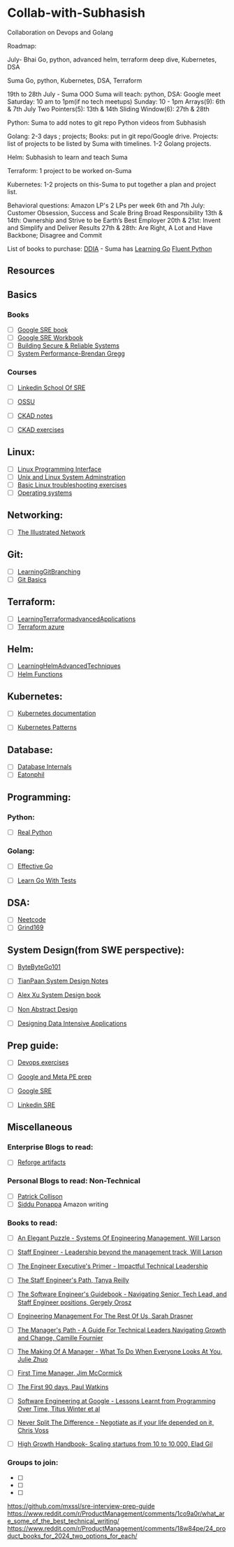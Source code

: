 # Collab-with-Subhasish
Collaboration on Devops and Golang

Roadmap: 

July-
Bhai
Go, python, advanced helm, terraform deep dive, Kubernetes, DSA
 
 
Suma
Go, python, Kubernetes, DSA, Terraform
 
19th to 28th July - Suma OOO
Suma will teach: python, DSA: 
Google meet
Saturday: 10 am to 1pm(if no tech meetups)
Sunday: 10 - 1pm 
Arrays(9): 6th & 7th July
Two Pointers(5): 13th & 14th
Sliding Window(6): 27th & 28th
 
Python: 
Suma to add notes to git repo
Python videos from Subhasish
 
Golang: 2-3 days ; projects; 
Books: put in git repo/Google drive. 
Projects: list of projects to be listed by Suma with timelines. 1-2 Golang projects.
 
Helm: 
Subhasish to learn and teach Suma
 
Terraform: 
1 project to be worked on-Suma
 
Kubernetes:
1-2 projects on this-Suma to put together a plan and project list.
 
 
Behavioral questions:
Amazon LP's 2 LPs per week
6th and 7th July:  Customer Obsession,  Success and Scale Bring Broad Responsibility
13th & 14th:  Ownership and  Strive to be Earth’s Best Employer
20th & 21st:  Invent and Simplify and  Deliver Results
27th & 28th: Are Right, A Lot and  Have Backbone; Disagree and Commit
 
List of books to purchase:
[DDIA](https://www.amazon.com/Designing-Data-Intensive-Applications-Reliable-Maintainable/dp/1449373321) - Suma has
[Learning Go](https://www.amazon.in/Learning-Go-Idiomatic-Real-World-Programming/dp/1492077216)
[Fluent Python](https://www.amazon.in/Fluent-Python-Effective-Programming-Grayscale/dp/9355420838)


## Resources
 
## Basics
 
### Books
 
- [ ] [Google SRE book](https://sre.google/sre-book/table-of-contents/)
- [ ] [Google SRE Workbook](https://sre.google/workbook/table-of-contents/)
- [ ] [Building Secure & Reliable Systems](https://sre.google/books/building-secure-reliable-systems/)
- [ ] [System Performance-Brendan Gregg](https://www.amazon.com/Systems-Performance-Brendan-Gregg-dp-0136820158/dp/0136820158/ref=dp_ob_title_bk)
 
### Courses
 
- [ ] [Linkedin School Of SRE](https://linkedin.github.io/school-of-sre/)
- [ ] [OSSU](https://github.com/ossu/computer-science)
- [ ] [CKAD notes](https://github.com/twajr/ckad-prep-notes) 
- [ ] [CKAD exercises](https://github.com/dgkanatsios/CKAD-exercises)
 
 
## Linux:
 
- [ ] [Linux Programming Interface](https://man7.org/tlpi/)
- [ ] [Unix and Linux System Adminstration](https://www.amazon.com/UNIX-Linux-System-Administration-Handbook/dp/0134277554?ref=d6k_applink_bb_dls&dplnkId=6fcfadbb-a448-4632-9c06-35d8a7d640ad)
- [ ] [Basic Linux troubleshooting exercises](https://sadservers.com/)
- [ ] [Operating systems](https://www.youtube.com/playlist?app=desktop&list=PLJMQANVPYcbyZCNFrL3qb7517iWcL93cS)
 
## Networking: 
 
-[ ] [The Illustrated Network](https://www.amazon.com/TCP-Illustrated-Protocols-Addison-Wesley-Professional-dp-0321336313/dp/0321336313/ref=dp_ob_title_bk)
 
## Git:
- [ ] [LearningGitBranching](https://learngitbranching.js.org/)
- [ ] [Git Basics](https://medium.com/@jake.page91/the-guide-to-git-i-never-had-a89048d4703a)
 
## Terraform:
- [ ] [LearningTerraformadvancedApplications](https://developer.hashicorp.com/terraform/docs/)
- [ ] [Terraform azure](https://registry.terraform.io/providers/hashicorp/azurerm/latest/docs)
 
## Helm:
- [ ] [LearningHelmAdvancedTechniques](https://helm.sh/docs/topics/advanced/)
- [ ] [Helm Functions](https://helm.sh/docs/chart_template_guide/functions_and_pipelines/)
 
## Kubernetes:
 
- [ ] [Kubernetes documentation](https://kubernetes.io/docs/home/)
- [ ] [Kubernetes Patterns](https://developers.redhat.com/e-books/kubernetes-patterns)
 
 
## Database: 
- [ ] [Database Internals](https://github.com/Akshat-Jain/database-internals-notes)
- [ ] [Eatonphil](https://eatonphil.com/)
 
## Programming: 
 
 
### Python: 
 
- [ ] [Real Python](https://realpython.com/)
 
### Golang: 
 
- [ ] [Effective Go](https://go.dev/doc/effective_go)
- [ ] [Learn Go With Tests](https://quii.gitbook.io/learn-go-with-tests)
 
 
## DSA:
 
- [ ] [Neetcode](https://neetcode.io/)
- [ ] [Grind169](https://www.techinterviewhandbook.org/grind75?weeks=28&hours=6)
 
## System Design(from SWE perspective):
 
- [ ] [ByteByteGo101](https://github.com/ByteByteGoHq/system-design-101)
- [ ] [TianPaan System Design Notes](https://tianpan.co/notes/2016-02-13-crack-the-system-design-interview)
- [ ] [Alex Xu System Design book](https://www.amazon.com/System-Design-Interview-insiders-Second/dp/B08CMF2CQF)
- [ ] [Non Abstract Design](https://sre.google/workbook/non-abstract-design/)
- [ ] [Designing Data Intensive Applications](https://www.amazon.in/Designing-Data-Intensive-Applications-Reliable-Maintainable/dp/9352135245)
 
 
## Prep guide: 
 
- [ ] [Devops exercises](https://github.com/bregman-arie/devops-exercises)
- [ ] [Google and Meta PE prep](https://underpaid.medium.com/i-received-sre-offers-from-facebook-and-google-without-a-university-degree-here-is-how-224f06b49e7d)
- [ ] [Google SRE](https://fabrizio2210.medium.com/how-i-get-a-job-at-google-as-sre-83d44aef7859)
- [ ] [Linkedin SRE](https://github.com/krishnaramb/FB_Prep/wiki/linkedin)
 
 
## Miscellaneous
 
### Enterprise Blogs to read: 
- [ ] [Reforge artifacts](https://www.reforge.com/artifacts)
 
### Personal Blogs to read: Non-Technical
- [ ] [Patrick Collison](https://patrickcollison.com/)
- [ ] [Siddu Ponappa](https://sidu.in/)
Amazon writing
 
### Books to read: 
- [ ] [An Elegant Puzzle - Systems Of Engineering Management, Will Larson](https://www.amazon.in/Elegant-Puzzle-Systems-Engineering-Management/dp/1732265186)
- [ ] [Staff Engineer - Leadership beyond the management track, Will Larson](https://www.amazon.in/Staff-Engineer-Leadership-beyond-management-ebook/dp/B08RMSHYGG)
- [ ] [The Engineer Executive's Primer - Impactful Technical Leadership](https://www.amazon.in/Engineering-Executives-Primer-Impactful-Leadership/dp/1098149483)
- [ ] [The Staff Engineer's Path, Tanya Reilly](https://www.amazon.in/Staff-Engineer-Leadership-beyond-management-ebook/dp/B08RMSHYGG)
- [ ] [The Software Engineer's Guidebook - Navigating Senior, Tech Lead, and Staff Engineer positions, Gergely Orosz](https://www.amazon.in/Software-Engineers-Guidebook-Navigating-Positions/dp/935542471X/ref=pd_bxgy_d_sccl_2/258-6713969-7141632?pd_rd_w=HqO0B&content-id=amzn1.sym.f406cf11-1229-4650-9e74-6c521f43ef93&pf_rd_p=f406cf11-1229-4650-9e74-6c521f43ef93&pf_rd_r=0Z8GR08VM58YYC724CG9&pd_rd_wg=jpErJ&pd_rd_r=8a7e742d-d531-4fae-8fd8-f1695ead9176&pd_rd_i=935542471X&psc=1)
- [ ] [Engineering Management For The Rest Of Us, Sarah Drasner](https://www.amazon.in/Engineering-Management-Rest-Sarah-Drasner/dp/B0BHX8BQ9C/ref=pd_sbs_d_sccl_3_9/258-6713969-7141632?pd_rd_w=fpp83&content-id=amzn1.sym.a9e12e68-4e49-43d0-a6b4-fd1619ccac52&pf_rd_p=a9e12e68-4e49-43d0-a6b4-fd1619ccac52&pf_rd_r=HTWEBZ8ZH5R66GZ9GJAV&pd_rd_wg=3Wjym&pd_rd_r=a6f93baa-6d62-4b24-be13-82c36b7256de&pd_rd_i=B0BHX8BQ9C&psc=1)
- [ ] [The Manager's Path - A Guide For Technical Leaders Navigating Growth and Change, Camille Fournier](https://www.amazon.in/Managers-Path-Leaders-Navigating-Growth/dp/9352135474/ref=pd_sbs_d_sccl_3_3/258-6713969-7141632?pd_rd_w=SiJxR&content-id=amzn1.sym.a9e12e68-4e49-43d0-a6b4-fd1619ccac52&pf_rd_p=a9e12e68-4e49-43d0-a6b4-fd1619ccac52&pf_rd_r=MS2MQNAZNAF33B90V282&pd_rd_wg=QEAS1&pd_rd_r=18ba8ff3-cf7a-4940-972a-548983f36e26&pd_rd_i=9352135474&psc=1)
- [ ] [The Making Of A Manager - What To Do When Everyone Looks At You, Julie Zhuo](https://www.amazon.in/Making-Manager-What-Everyone-Looks/dp/0753552892/ref=pd_sbs_d_sccl_3_1/258-6713969-7141632?pd_rd_w=fpp83&content-id=amzn1.sym.a9e12e68-4e49-43d0-a6b4-fd1619ccac52&pf_rd_p=a9e12e68-4e49-43d0-a6b4-fd1619ccac52&pf_rd_r=HTWEBZ8ZH5R66GZ9GJAV&pd_rd_wg=3Wjym&pd_rd_r=a6f93baa-6d62-4b24-be13-82c36b7256de&pd_rd_i=0753552892&psc=1)
- [ ] [First Time Manager, Jim McCormick](https://www.amazon.in/FIRST-TIME-MANAGER-Jim-McCormick/dp/1404112049/ref=pd_sbs_d_sccl_3_2/258-6713969-7141632?pd_rd_w=fpp83&content-id=amzn1.sym.a9e12e68-4e49-43d0-a6b4-fd1619ccac52&pf_rd_p=a9e12e68-4e49-43d0-a6b4-fd1619ccac52&pf_rd_r=HTWEBZ8ZH5R66GZ9GJAV&pd_rd_wg=3Wjym&pd_rd_r=a6f93baa-6d62-4b24-be13-82c36b7256de&pd_rd_i=1404112049&psc=1)
- [ ] [The First 90 days, Paul Watkins](https://www.amazon.in/First-90-Days-Watkins/dp/1422188612/ref=pd_sbs_d_sccl_3_4/258-6713969-7141632?pd_rd_w=fpp83&content-id=amzn1.sym.a9e12e68-4e49-43d0-a6b4-fd1619ccac52&pf_rd_p=a9e12e68-4e49-43d0-a6b4-fd1619ccac52&pf_rd_r=HTWEBZ8ZH5R66GZ9GJAV&pd_rd_wg=3Wjym&pd_rd_r=a6f93baa-6d62-4b24-be13-82c36b7256de&pd_rd_i=1422188612&psc=1)
- [ ] [Software Engineering at Google - Lessons Learnt from Programming Over Time, Titus Winter et al](https://www.amazon.in/Software-Engineering-Google-Lessons-Programming/dp/9352139747/ref=pd_sbs_d_sccl_3_13/258-6713969-7141632?pd_rd_w=fpp83&content-id=amzn1.sym.a9e12e68-4e49-43d0-a6b4-fd1619ccac52&pf_rd_p=a9e12e68-4e49-43d0-a6b4-fd1619ccac52&pf_rd_r=HTWEBZ8ZH5R66GZ9GJAV&pd_rd_wg=3Wjym&pd_rd_r=a6f93baa-6d62-4b24-be13-82c36b7256de&pd_rd_i=9352139747&psc=1)
- [ ] [Never Split The Difference - Negotiate as if your life depended on it, Chris Voss](https://www.amazon.in/Never-Split-Difference-Negotiating-Depended/dp/1847941494/ref=pd_sbs_d_sccl_3_32/258-6713969-7141632?pd_rd_w=rdTSR&content-id=amzn1.sym.a9e12e68-4e49-43d0-a6b4-fd1619ccac52&pf_rd_p=a9e12e68-4e49-43d0-a6b4-fd1619ccac52&pf_rd_r=11BVRBEC9BKPD02K9C2K&pd_rd_wg=Or6C1&pd_rd_r=5874edec-0e43-4483-b3be-f975ee45d35c&pd_rd_i=1847941494&psc=1)
- [ ] [High Growth Handbook- Scaling startups from 10 to 10,000, Elad Gil](https://www.amazon.in/High-Growth-Handbook-Elad-Gil/dp/1732265100/ref=pd_sbs_d_sccl_3_7/258-6713969-7141632?pd_rd_w=CSA1N&content-id=amzn1.sym.a9e12e68-4e49-43d0-a6b4-fd1619ccac52&pf_rd_p=a9e12e68-4e49-43d0-a6b4-fd1619ccac52&pf_rd_r=M1RG3F5FGSVW3NPW1RMN&pd_rd_wg=WXTFF&pd_rd_r=aa15fda8-cc97-452f-b6de-2d02136804a4&pd_rd_i=1732265100&psc=1)
 
 
 
### Groups to join:
 
- [ ] 
- [ ]
- [ ]
 
https://github.com/mxssl/sre-interview-prep-guide
https://www.reddit.com/r/ProductManagement/comments/1co9a0r/what_are_some_of_the_best_technical_writing/
https://www.reddit.com/r/ProductManagement/comments/18w84pe/24_product_books_for_2024_two_options_for_each/
 
 

